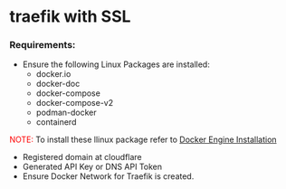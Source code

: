 # traefik with SSL
### Requirements:
- Ensure the following Linux Packages are installed:
  - docker.io
  - docker-doc
  - docker-compose
  - docker-compose-v2
  -  podman-docker
  -  containerd
    
<span style="color:red">NOTE:</span> To install these llinux package refer to [Docker Engine Installation](https://docs.docker.com/engine/install/)
- Registered domain at cloudflare
- Generated API Key or DNS API Token
- Ensure Docker Network for Traefik is created.
